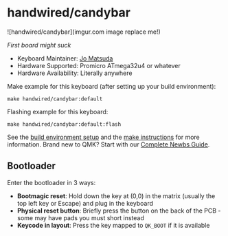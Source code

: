 # handwired/candybar

![handwired/candybar](imgur.com image replace me!)

*First board might suck*

* Keyboard Maintainer: [Jo Matsuda](https://github.com/iamjomatsuda)
* Hardware Supported: Promicro ATmega32u4 or whatever
* Hardware Availability: Literally anywhere

Make example for this keyboard (after setting up your build environment):

    make handwired/candybar:default

Flashing example for this keyboard:

    make handwired/candybar:default:flash

See the [build environment setup](https://docs.qmk.fm/#/getting_started_build_tools) and the [make instructions](https://docs.qmk.fm/#/getting_started_make_guide) for more information. Brand new to QMK? Start with our [Complete Newbs Guide](https://docs.qmk.fm/#/newbs).

## Bootloader

Enter the bootloader in 3 ways:

* **Bootmagic reset**: Hold down the key at (0,0) in the matrix (usually the top left key or Escape) and plug in the keyboard
* **Physical reset button**: Briefly press the button on the back of the PCB - some may have pads you must short instead
* **Keycode in layout**: Press the key mapped to `QK_BOOT` if it is available
